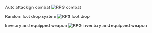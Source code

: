 Auto attackign combat
![RPG combat](https://github.com/user-attachments/assets/03e93273-1c1b-4272-ae31-94dd7244948f)

Random loot drop system
![RPG loot drop](https://github.com/user-attachments/assets/80f09ca3-79db-4740-8760-7fef5fdde98b)

Invetory and equipped weapon
![RPG inventory and equipped weapon](https://github.com/user-attachments/assets/c03e43d5-e675-4038-8c5c-ca328952e3d6)
